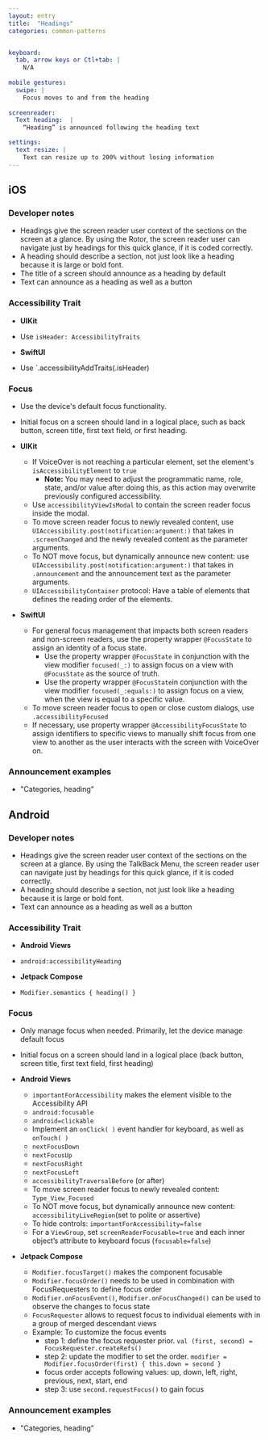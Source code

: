 ```yaml
---
layout: entry
title:  "Headings" 
categories: common-patterns


keyboard:
  tab, arrow keys or Ctl+tab: |
    N/A
         
mobile gestures:
  swipe: |
    Focus moves to and from the heading
   
screenreader: 
  Text heading:  |
    “Heading” is announced following the heading text

settings:
  text resize: |
    Text can resize up to 200% without losing information
---
```


## iOS

### Developer notes
- Headings give the screen reader user context of the sections on the screen at a glance.  By using the Rotor, the screen reader user can navigate just by headings for this quick glance, if it is coded correctly.
- A heading should describe a section, not just look like a heading because it is large or bold font.
- The title of a screen should announce as a heading by default
- Text can announce as a heading as well as a button

### Accessibility Trait
- **UIKit**
- Use `isHeader: AccessibilityTraits` 

- **SwiftUI**
- Use `.accessibilityAddTraits(.isHeader)

### Focus
- Use the device's default focus functionality. 
- Initial focus on a screen should land in a logical place, such as back button, screen title, first text field, or first heading.

- **UIKit**
  - If VoiceOver is not reaching a particular element, set the element's `isAccessibilityElement` to `true`
    - **Note:** You may need to adjust the programmatic name, role, state, and/or value after doing this, as this action may overwrite previously configured accessibility.
  - Use `accessibilityViewIsModal` to contain the screen reader focus inside the modal.
  - To move screen reader focus to newly revealed content, use `UIAccessibility.post(notification:argument:)` that takes in `.screenChanged` and the newly revealed content as the parameter arguments.
  - To NOT move focus, but dynamically announce new content: use `UIAccessibility.post(notification:argument:)` that takes in `.announcement` and the announcement text as the parameter arguments.
  - `UIAccessibilityContainer` protocol: Have a table of elements that defines the reading order of the elements. 

- **SwiftUI**
  - For general focus management that impacts both screen readers and non-screen readers, use the property wrapper `@FocusState` to assign an identity of a focus state.
    - Use the property wrapper `@FocusState` in conjunction with the view modifier `focused(_:)` to assign focus on a view with `@FocusState` as the source of truth.
    - Use the property wrapper `@FocusState`in conjunction with the view modifier `focused(_:equals:)` to assign focus on a view, when the view is equal to a specific value.
  - To move screen reader focus to open or close custom dialogs, use `.accessibilityFocused`
   - If necessary, use property wrapper `@AccessibilityFocusState` to assign identifiers to specific views to manually shift focus from one view to another as the user interacts with the screen with VoiceOver on.

### Announcement examples
- "Categories, heading”


## Android

### Developer notes
- Headings give the screen reader user context of the sections on the screen at a glance.  By using the TalkBack Menu, the screen reader user can navigate just by headings for this quick glance, if it is coded correctly.
- A heading should describe a section, not just look like a heading because it is large or bold font.
- Text can announce as a heading as well as a button

### Accessibility Trait
- **Android Views**
- `android:accessibilityHeading`

- **Jetpack Compose**
- `Modifier.semantics { heading() }`


### Focus
- Only manage focus when needed. Primarily, let the device manage default focus
- Initial focus on a screen should land in a logical place (back button, screen title, first text field, first heading)

- **Android Views**
  - `importantForAccessibility` makes the element visible to the Accessibility API
  - `android:focusable`
  - `android=clickable`
  - Implement an `onClick( )` event handler for keyboard, as well as `onTouch( )`
  - `nextFocusDown`
  - `nextFocusUp`
  - `nextFocusRight`
  - `nextFocusLeft`
  - `accessibilityTraversalBefore` (or after)
  - To move screen reader focus to newly revealed content: `Type_View_Focused`
  - To NOT move focus, but dynamically announce new content: `accessibilityLiveRegion`(set to polite or assertive)
  - To hide controls: `importantForAccessibility=false`
  - For a `ViewGroup`, set `screenReaderFocusable=true` and each inner object’s attribute to keyboard focus (`focusable=false`)

- **Jetpack Compose**
  - `Modifier.focusTarget()` makes the component focusable
  - `Modifier.focusOrder()` needs to be used in combination with FocusRequesters to define focus order
  - `Modifier.onFocusEvent()`, `Modifier.onFocusChanged()` can be used to observe the changes to focus state
  - `FocusRequester` allows to request focus to individual elements with in a group of merged descendant views
  - Example: To customize the focus events
    - step 1: define the focus requester prior. `val (first, second) = FocusRequester.createRefs()`
    - step 2: update the modifier to set the order. `modifier = Modifier.focusOrder(first) { this.down = second }`
    - focus order accepts following values: up, down, left, right, previous, next, start, end
    - step 3: use `second.requestFocus()` to gain focus

### Announcement examples
- "Categories, heading”
